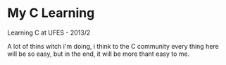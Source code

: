 My C Learning
===========

Learning C at UFES - 2013/2

A lot of thins witch i'm doing, i think to the C community every thing here will be so easy, but in the end, it will be more thant easy to me.
